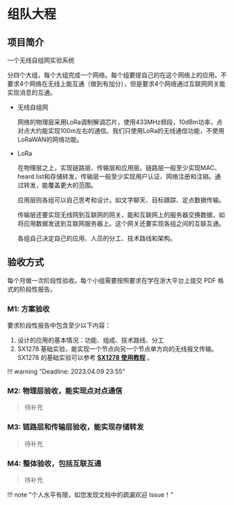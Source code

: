 # 组队大程

<!-- !!! danger "组队大程尚未发布，内容随时可能发生变化" -->

<!-- <div style="display:none"> -->

## 项目简介

一个无线自组网实验系统

分四个大组，每个大组完成一个网络。每个组要提自己的在这个网络上的应用。不要求4个网络在无线上能互通（做到有加分），但是要求4个网络通过互联网网关能实现消息的互通。

- 无线自组网

    网络的物理层采用LoRa调制解调芯片，使用433MHz频段，10dBm功率，点对点大约能实现100m左右的通信。我们只使用LoRa的无线通信功能，不使用LoRaWAN的网络功能。

- LoRa

    在物理层之上，实现链路层、传输层和应用层。链路层一般至少实现MAC、heard list和存储转发，传输层一般至少实现用户认证、网络注册和注销。通过转发，能覆盖更大的范围。

    应用层则各组可以自己思考和设计。如文字聊天、目标跟踪、定点数据传输。

    传输层还要实现无线网到互联网的网关，能和互联网上的服务器交换数据，如将应用数据发送到互联网服务器上。这个网关还要实现各组之间的互联互通。

    各组自己决定自己的应用、人员的分工、技术路线和架构。

## 验收方式

每个月做一次阶段性验收。每个小组需要按照要求在学在浙大平台上提交 PDF 格式的阶段性报告。

### M1: 方案验收

要求阶段性报告中包含至少以下内容：

1. 设计的应用的基本情况：功能、组成、技术路线、分工
2. SX1278 基础实验，能实现一个节点向另一个节点单方向的无线报文传输。SX1278 的基础实验可以参考 **<u>[SX1278 使用教程](./reference.md#sx1278-使用教程)</u>** 。

!!! warning "Deadline: 2023.04.09 23:55"

### M2: 物理层验收，能实现点对点通信

> 待补充

### M3: 链路层和传输层验收，能实现存储转发

> 待补充

### M4: 整体验收，包括互联互通

> 待补充

!!! note "个人水平有限，如您发现文档中的疏漏欢迎 Issue！"

<!-- </div> -->